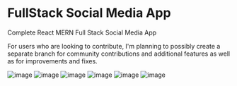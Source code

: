 # FullStack Social Media App
Complete React MERN Full Stack Social Media App


For users who are looking to contribute, I'm planning to possibly create a separate branch for community contributions and additional features as well as for improvements and fixes.

![image](https://user-images.githubusercontent.com/88021838/227129502-cd7ba218-aa5d-4760-9e75-c12ec66a73d7.png)
![image](https://user-images.githubusercontent.com/88021838/227129649-f1b47e2c-e71f-440c-ad11-ca456357fb15.png)
![image](https://user-images.githubusercontent.com/88021838/227129741-d252f39d-982e-4b5e-8529-71c6dd8d9025.png)
![image](https://user-images.githubusercontent.com/88021838/227129848-dae16957-ac33-45ca-bd47-ea5a709583ef.png)
![image](https://user-images.githubusercontent.com/88021838/227129907-876ba0b0-a85d-4fed-b783-d0a0c7bc8694.png)
![image](https://user-images.githubusercontent.com/88021838/227129976-36dca320-c957-4115-a69d-257dfaec00e6.png)
